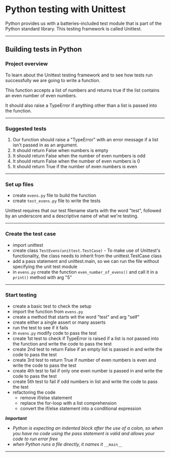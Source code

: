 # Python testing with Unittest

Python provides us with a batteries-included  test module that is part of the Python standard library. This testing framework  is called Unittest.

---

## Building tests in Python

### Project overview

To learn about the  Unittest testing framework and to see how tests run successfully we are going to write a function. 

This function accepts a list of numbers and returns true if the list contains an even number of even numbers. 

It should also raise a TypeError if anything  other than a list is passed into the function.

---

### Suggested tests

1. Our function should raise a "TypeError" with an error message if a list isn't passed in as an argument.
1. It should return False when numbers is empty
1. It should return False when the number of even numbers is odd
1. It should return False when the number of even numbers is 0
1. It should return True if the number of even numbers is even

---

### Set up files

- create `evens.py` file to build the function
- create `test_evens.py` file to write the tests

Unittest requires that our test  filename starts with the word "test", followed by an underscore and a descriptive name of what we're testing.

---

### Create the test case

- import unittest
- create class `TestEvens(unittest.TestCase)` - To make use of Unittest's functionality, the class needs to inherit from the unittest.TestCase class
- add a pass statement and unittest.main, so we can run the file without specifying the unit test module
- in `evens.py` create the function `even_number_of_evens()` and call it in a `print()` method with arg "5"

---

### Start testing

- create a basic test to check the setup
- import the function from `evens.py`
- create a method that starts wit the word "test" and arg "self"
- create either a single assert or many asserts
- run the test to see if it fails
- in `evens.py` modify code to pass the test
- create 1st test to check if TypeError is raised if a list is not passed into the function and write the code to pass the test
- create 2nd test to return False if an empty list is passed in and write the code to pass the test
- create 3rd test to return True if number of even numbers is even and write the code to pass the test
- create 4th test to fail if only one even number is passed in and write the code to pass the test
- create 5th test to fail if odd numbers in list and write the code to pass the test
- refactoring the code
    - remove if/else statement
    - replace the for-loop with a list comprehension
    - convert the if/else statement into a conditional expression

*__Important__*
- *Python is expecting  an indented block after the use of a colon, so when you have no code using the pass statement  is valid and allows your code to run error free*
- *when Python runs a file directly, it names it `__main__`*

--- 